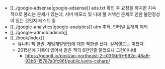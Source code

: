 - [[../google-adsense|google-adsense]] ads.txt 확인 후 요청을 하지만 지속 적으로 풀리는 문제가 있는데, 서버 메모리 및 디비 풀 커넥션 문제로 인한 불안정성이 있는 것인지 테스트 중
- [[../google-analytics|google-analytics]] utm 추적, 인터널 트래픽 제외
- [[../google-admob|admob]]
- [[../book/index]]
  - 유니티 책 한권, 게임개발방법에 대한 책한권 샀다. 컬쳐랜드는 미쳤다.
  - 2015년에 기록이 있어서 같은 책의 6판인줄 알았으나 그건아니네
    + https://googit.io/post/ap-northeast-2:c03f8bf0-992e-48a8-93b6-15787a0fc96f/public/unity-csharp/

